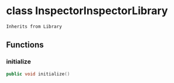 # class InspectorInspectorLibrary

```cpp
Inherits from Library
```

## Functions

### initialize

```cpp
public void initialize()
```
